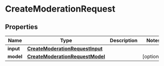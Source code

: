 
# CreateModerationRequest

## Properties
| Name | Type | Description | Notes |
| ------------ | ------------- | ------------- | ------------- |
| **input** | [**CreateModerationRequestInput**](CreateModerationRequestInput.md) |  |  |
| **model** | [**CreateModerationRequestModel**](CreateModerationRequestModel.md) |  |  [optional] |



